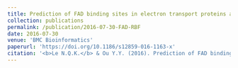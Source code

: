 ```yaml
---
title: Prediction of FAD binding sites in electron transport proteins according to efficient radial basis function networks and significant amino acid pairs
collection: publications
permalink: /publication/2016-07-30-FAD-RBF
date: 2016-07-30
venue: 'BMC Bioinformatics'
paperurl: 'https://doi.org/10.1186/s12859-016-1163-x'
citation: '<b>Le N.Q.K.</b> & Ou Y.Y. (2016). Prediction of FAD binding sites in electron transport proteins according to efficient radial basis function networks and significant amino acid pairs. <i>BMC Bioinformatics</i>, 17(1), 298.'
---
```


<!--- [Download paper here]('https://doi.org/10.1186/s12859-016-1163-x') --->
